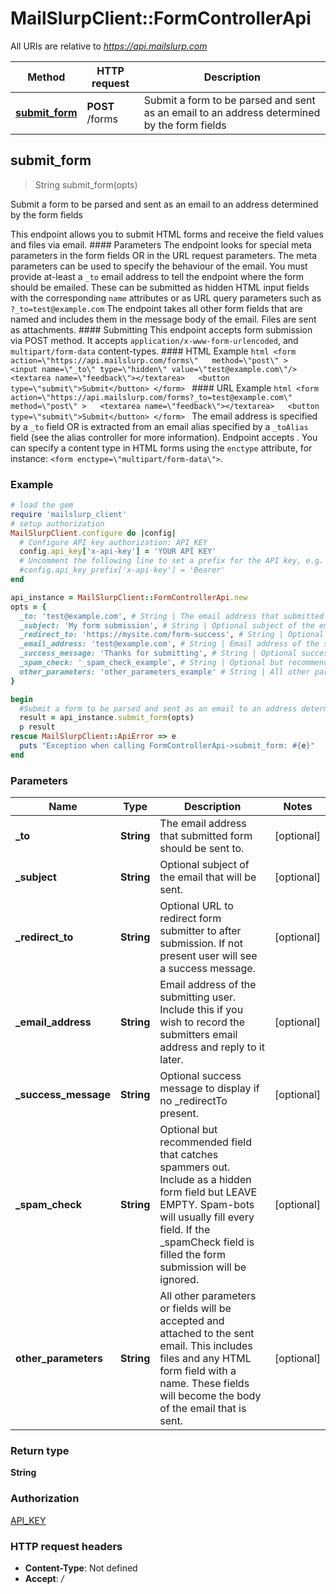 # MailSlurpClient::FormControllerApi

All URIs are relative to *https://api.mailslurp.com*

Method | HTTP request | Description
------------- | ------------- | -------------
[**submit_form**](FormControllerApi#submit_form) | **POST** /forms | Submit a form to be parsed and sent as an email to an address determined by the form fields



## submit_form

> String submit_form(opts)

Submit a form to be parsed and sent as an email to an address determined by the form fields

This endpoint allows you to submit HTML forms and receive the field values and files via email.   #### Parameters The endpoint looks for special meta parameters in the form fields OR in the URL request parameters. The meta parameters can be used to specify the behaviour of the email.   You must provide at-least a `_to` email address to tell the endpoint where the form should be emailed. These can be submitted as hidden HTML input fields with the corresponding `name` attributes or as URL query parameters such as `?_to=test@example.com`  The endpoint takes all other form fields that are named and includes them in the message body of the email. Files are sent as attachments.  #### Submitting This endpoint accepts form submission via POST method. It accepts `application/x-www-form-urlencoded`, and `multipart/form-data` content-types.  #### HTML Example ```html <form    action=\"https://api.mailslurp.com/forms\"   method=\"post\" >   <input name=\"_to\" type=\"hidden\" value=\"test@example.com\"/>   <textarea name=\"feedback\"></textarea>   <button type=\"submit\">Submit</button> </form> ```  #### URL Example ```html <form    action=\"https://api.mailslurp.com/forms?_to=test@example.com\"   method=\"post\" >   <textarea name=\"feedback\"></textarea>   <button type=\"submit\">Submit</button> </form> ```    The email address is specified by a `_to` field OR is extracted from an email alias specified by a `_toAlias` field (see the alias controller for more information).  Endpoint accepts .  You can specify a content type in HTML forms using the `enctype` attribute, for instance: `<form enctype=\"multipart/form-data\">`.  

### Example

```ruby
# load the gem
require 'mailslurp_client'
# setup authorization
MailSlurpClient.configure do |config|
  # Configure API key authorization: API_KEY
  config.api_key['x-api-key'] = 'YOUR API KEY'
  # Uncomment the following line to set a prefix for the API key, e.g. 'Bearer' (defaults to nil)
  #config.api_key_prefix['x-api-key'] = 'Bearer'
end

api_instance = MailSlurpClient::FormControllerApi.new
opts = {
  _to: 'test@example.com', # String | The email address that submitted form should be sent to.
  _subject: 'My form submission', # String | Optional subject of the email that will be sent.
  _redirect_to: 'https://mysite.com/form-success', # String | Optional URL to redirect form submitter to after submission. If not present user will see a success message.
  _email_address: 'test@example.com', # String | Email address of the submitting user. Include this if you wish to record the submitters email address and reply to it later.
  _success_message: 'Thanks for submitting', # String | Optional success message to display if no _redirectTo present.
  _spam_check: '_spam_check_example', # String | Optional but recommended field that catches spammers out. Include as a hidden form field but LEAVE EMPTY. Spam-bots will usually fill every field. If the _spamCheck field is filled the form submission will be ignored.
  other_parameters: 'other_parameters_example' # String | All other parameters or fields will be accepted and attached to the sent email. This includes files and any HTML form field with a name. These fields will become the body of the email that is sent.
}

begin
  #Submit a form to be parsed and sent as an email to an address determined by the form fields
  result = api_instance.submit_form(opts)
  p result
rescue MailSlurpClient::ApiError => e
  puts "Exception when calling FormControllerApi->submit_form: #{e}"
end
```

### Parameters


Name | Type | Description  | Notes
------------- | ------------- | ------------- | -------------
 **_to** | **String**| The email address that submitted form should be sent to. | [optional] 
 **_subject** | **String**| Optional subject of the email that will be sent. | [optional] 
 **_redirect_to** | **String**| Optional URL to redirect form submitter to after submission. If not present user will see a success message. | [optional] 
 **_email_address** | **String**| Email address of the submitting user. Include this if you wish to record the submitters email address and reply to it later. | [optional] 
 **_success_message** | **String**| Optional success message to display if no _redirectTo present. | [optional] 
 **_spam_check** | **String**| Optional but recommended field that catches spammers out. Include as a hidden form field but LEAVE EMPTY. Spam-bots will usually fill every field. If the _spamCheck field is filled the form submission will be ignored. | [optional] 
 **other_parameters** | **String**| All other parameters or fields will be accepted and attached to the sent email. This includes files and any HTML form field with a name. These fields will become the body of the email that is sent. | [optional] 

### Return type

**String**

### Authorization

[API_KEY](../README#API_KEY)

### HTTP request headers

- **Content-Type**: Not defined
- **Accept**: */*


